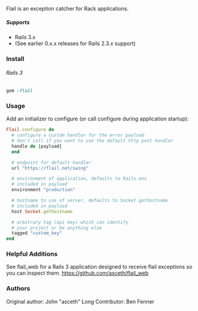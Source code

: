 Flail is an exception catcher for Rack applications.

##### Supports

* Rails 3.x
* (See earlier 0.x.x releases for Rails 2.3.x support)


### Install

###### Rails 3
```ruby
gem :flail
```


### Usage

Add an initializer to configure (or call configure during application startup):

```ruby
Flail.configure do
  # configure a custom handler for the error payload
  # don't call if you want to use the default http post handler
  handle do |payload|
  end

  # endpoint for default handler
  url "https://flail.net/swing"

  # environment of application, defaults to Rails.env
  # included in payload
  environment "production"

  # hostname to use of server, defaults to Socket.gethostname
  # included in payload
  host Socket.gethostname

  # arbitrary tag (api key) which can identify
  # your project or be anything else
  tagged "custom_key"
end
```


### Helpful Additions

See flail_web for a Rails 3 application designed to receive flail exceptions so you can inspect them.
https://github.com/asceth/flail_web


### Authors

Original author: John "asceth" Long
Contributor: Ben Fenner
